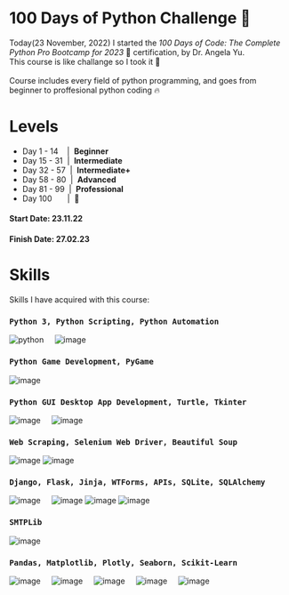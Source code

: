 # 100 Days of Python Challenge 🐲

Today(23 November, 2022) I started the <i>100 Days of Code: The Complete Python Pro Bootcamp for 2023</i> 🐍 certification, by Dr. Angela Yu. <br />
This course is like challange so I took it 🚀 <br />
<br />
Course includes every field of python programming, and goes from beginner to proffesional python coding 🔥

# Levels
<ul>
<li>Day 1 - 14 &nbsp; &nbsp;|&nbsp; <b>Beginner</b></li>
<li>Day 15 - 31 &nbsp;|&nbsp; <b>Intermediate</b></li>
<li>Day 32 - 57 &nbsp;|&nbsp; <b>Intermediate+</b></li>
<li>Day 58 - 80 &nbsp;|&nbsp; <b>Advanced</b></li>
<li>Day 81 - 99 &nbsp;|&nbsp; <b>Professional</b></li>
<li>Day 100 &nbsp&nbsp&nbsp&nbsp&nbsp&nbsp|&nbsp; <b>🐍</b></li>
</ul>

#### Start Date: 23.11.22
#### Finish Date: 27.02.23

# Skills

Skills I have acquired with this course:

### `Python 3, Python Scripting, Python Automation`
![python](https://user-images.githubusercontent.com/53910160/221576775-dc113ff2-406e-46cf-8dbd-6acdd18cd7ea.png) &nbsp; &nbsp;
![image](https://user-images.githubusercontent.com/53910160/221575822-b7d43dea-c4cc-484e-b3f2-e2cd70e246f7.png)

### `Python Game Development, PyGame`
![image](https://user-images.githubusercontent.com/53910160/221576943-7a1fc353-c034-4fb9-9bfd-5a151de55bc7.png)

### `Python GUI Desktop App Development, Turtle, Tkinter`
![image](https://user-images.githubusercontent.com/53910160/221577744-8a76ca92-29e0-43f1-9206-55a5cd56d840.png) &nbsp; &nbsp;
![image](https://user-images.githubusercontent.com/53910160/221578486-4bde58e6-056d-45a3-bac6-8d52af36d8db.png)

### `Web Scraping, Selenium Web Driver, Beautiful Soup`
![image](https://user-images.githubusercontent.com/53910160/221579079-7b1a4d0c-d821-4d4a-9ecd-b9a6ab5bb8a1.png)
![image](https://user-images.githubusercontent.com/53910160/221579207-40bd25dd-bf71-4124-834f-7bf07a551dd4.png)

### `Django, Flask, Jinja, WTForms, APIs, SQLite, SQLAlchemy`
![image](https://user-images.githubusercontent.com/53910160/221579583-f0d445ea-f95d-4aee-9fc8-77a37ccb57bd.png) &nbsp; &nbsp;
![image](https://user-images.githubusercontent.com/53910160/221580015-bf1babd7-8d0c-48f7-9562-4acae81de9e8.png)
![image](https://user-images.githubusercontent.com/53910160/221580883-21f529ff-0fb8-4f09-897c-acb7a42dbd55.png)
![image](https://user-images.githubusercontent.com/53910160/221581213-5e483707-17d8-4673-bbd6-c9504c00c8d3.png)

### `SMTPLib`
![image](https://user-images.githubusercontent.com/53910160/221583934-c34621ce-537b-4625-9988-03c25192e6f0.png)

### `Pandas, Matplotlib, Plotly, Seaborn, Scikit-Learn`
![image](https://user-images.githubusercontent.com/53910160/221584165-61d32566-67df-4b97-a5cb-2ddc9a70a1fe.png) &nbsp; &nbsp;
![image](https://user-images.githubusercontent.com/53910160/221584352-5eafd556-0c93-4eff-9de7-1d565342e6a1.png) &nbsp; &nbsp;
![image](https://user-images.githubusercontent.com/53910160/221584513-9fd4a7a4-00f9-4791-a3a6-be70f7850db9.png) &nbsp; &nbsp;
![image](https://user-images.githubusercontent.com/53910160/221584763-0579c823-e6b4-42b6-a7ab-32f67f99654d.png) &nbsp; &nbsp;
![image](https://user-images.githubusercontent.com/53910160/221584946-d84e5663-fd36-44f3-85e5-000ec90db76d.png)


